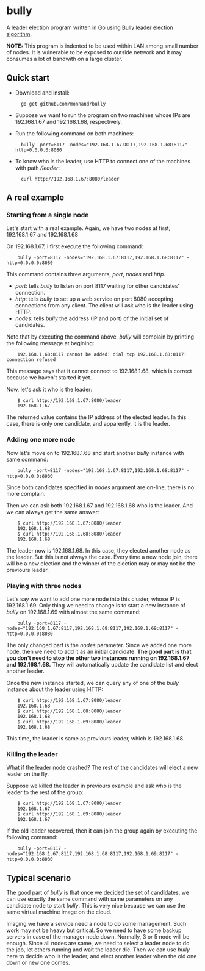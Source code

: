 bully
=====

A leader election program written in [Go](http://golang.org) using [Bully leader election algorithm](http://en.wikipedia.org/wiki/Bully_algorithm).

**NOTE:** This program is indented to be used within LAN among small number of
nodes. It is vulnerable to be exposed to outside network and it may consumes a
lot of bandwith on a large cluster.

## Quick start

- Download and install:

        go get github.com/monnand/bully

- Suppose we want to run the program on two machines whose IPs are 192.168.1.67
  and 192.168.1.68, respectively.
- Run the following command on both machines:

        bully -port=8117 -nodes="192.168.1.67:8117,192.168.1.68:8117" -http=0.0.0.0:8080

- To know who is the leader, use HTTP to connect one of the machines with path */leader*:

        curl http://192.168.1.67:8080/leader

## A real example

### Starting from a single node

Let's start with a real example. Again, we have two nodes at first, 192.168.1.67 and 192.168.1.68

On 192.168.1.67, I first execute the following command:

        bully -port=8117 -nodes="192.168.1.67:8117,192.168.1.68:8117" -http=0.0.0.0:8080

This command contains three arguments, *port*, *nodes* and *http*.
- *port*: tells *bully* to listen on port 8117 waiting for other candidates'
  connection.
- *http*: tells *bully* to set up a web service on port 8080 accepting
  connections from any client. The client will ask who is the leader using
  HTTP.
- *nodes*: tells *bully* the address (IP and port) of the initial set of candidates.

Note that by executing the command above, *bully* will complain by printing the
following message at begining: 

        192.168.1.68:8117 cannot be added: dial tcp 192.168.1.68:8117: connection refused

This message says that it cannot connect to 192.168.1.68, which is correct
because we haven't started it yet.

Now, let's ask it who is the leader:

        $ curl http://192.168.1.67:8080/leader
        192.168.1.67

The returned value contains the IP address of the elected leader. In this case,
there is only one candidate, and apparently, it is the leader.

### Adding one more node

Now let's move on to 192.168.1.68 and start another *bully* instance with same command:

        bully -port=8117 -nodes="192.168.1.67:8117,192.168.1.68:8117" -http=0.0.0.0:8080

Since both candidates specified in *nodes* argument are on-line, there is no more complain.

Then we can ask both 192.168.1.67 and 192.168.1.68 who is the leader. And we
can always get the same answer:

        $ curl http://192.168.1.67:8080/leader
        192.168.1.68
        $ curl http://192.168.1.68:8080/leader
        192.168.1.68

The leader now is 192.168.1.68. In this case, they elected another node as the
leader. But this is not always the case. Every time a new node join, there will
be a new election and the winner of the election may or may not be the
previours leader.

### Playing with three nodes

Let's say we want to add one more node into this cluster, whose IP is
192.168.1.69. Only thing we need to change is to start a new instance of
*bully* on 192.168.1.69 with almost the same command:

        bully -port=8117 -nodes="192.168.1.67:8117,192.168.1.68:8117,192.168.1.69:8117" -http=0.0.0.0:8080

The only changed part is the *nodes* parameter. Since we added one more node,
then we need to add it as an initial candidate. **The good part is that you don't
need to stop the other two instances running on 192.168.1.67 and 192.168.1.68.**
They will automatically update the candidate list and elect another leader.

Once the new instance started, we can query any of one of the *bully* instance
about the leader using HTTP:

        $ curl http://192.168.1.67:8080/leader
        192.168.1.68
        $ curl http://192.168.1.68:8080/leader
        192.168.1.68
        $ curl http://192.168.1.69:8080/leader
        192.168.1.68

This time, the leader is same as previours leader, which is 192.168.1.68.

### Killing the leader

What if the leader node crashed? The rest of the candidates will elect a new
leader on the fly.

Suppose we killed the leader in previours example and ask who is the leader to
the rest of the group:

        $ curl http://192.168.1.67:8080/leader
        192.168.1.67
        $ curl http://192.168.1.69:8080/leader
        192.168.1.67

If the old leader recovered, then it can join the group again by executing the
following command:

        bully -port=8117 -nodes="192.168.1.67:8117,192.168.1.68:8117,192.168.1.69:8117" -http=0.0.0.0:8080

## Typical scenario

The good part of *bully* is that once we decided the set of candidates, we can
use exactly the same command with same parameters on any candidate node to
start *bully*. This is very nice because we can use the same virtual machine
image on the cloud.

Imaging we have a service need a node to do some management. Such work may not
be heavy but critical. So we need to have some backup servers in case of the
manager node down. Normally, 3 or 5 node will be enough. Since all nodes are
same, we need to select a leader node to do the job, let others running and
wait the leader die. Then we can use *bully* here to decide who is the leader,
and elect another leader when the old one down or new one comes.

